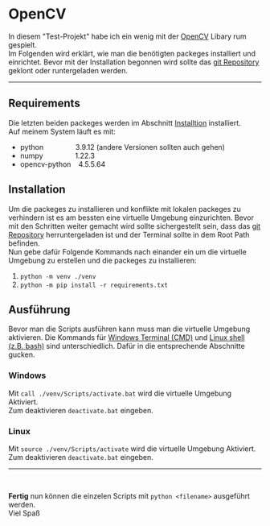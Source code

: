 # OpenCV
In diesem "Test-Projekt" habe ich ein wenig mit der [OpenCV](https://opencv.org) Libary rum gespielt. <br>
Im Folgenden wird erklärt, wie man die benötigten packeges installiert und einrichtet.
Bevor mit der Installation begonnen wird sollte das [git Repository](https://github.com/berkkan22/opencv-face-detection) geklont oder runtergeladen werden.

---

## Requirements
Die letzten beiden packeges werden im Abschnitt [Installtion](#installation) installiert. <br>
Auf meinem System läuft es mit:
- python &emsp;&emsp;&emsp;&emsp; 3.9.12 (andere Versionen sollten auch gehen)
- numpy &emsp;&emsp;&emsp;&emsp; 1.22.3
- opencv-python &ensp; 4.5.5.64

## Installation
Um die packeges zu installieren und konflikte mit lokalen packeges zu verhindern ist es am bessten eine virtuelle Umgebung einzurichten. Bevor mit den Schritten weiter gemacht wird sollte sichergestellt sein, dass das [git Repository](https://github.com/berkkan22/opencv-face-detection) herruntergeladen ist und der Terminal sollte in dem Root Path befinden. <br>
Nun gebe dafür Folgende Kommands nach einander ein um die virtuelle Umgebung zu erstellen und die packeges zu installieren:
1. `python -m venv ./venv`
2. `python -m pip install -r requirements.txt`


## Ausführung
Bevor man die Scripts ausführen kann muss man die virtuelle Umgebung aktivieren. Die Kommands für [Windows Terminal (CMD)](#windows) und [Linux shell (z.B. bash)](#linux) sind unterschiedlich. Dafür in die entsprechende Abschnitte gucken.

### Windows
Mit `call ./venv/Scripts/activate.bat` wird die virtuelle Umgebung Aktiviert. <br>
Zum deaktivieren `deactivate.bat` eingeben.

### Linux
Mit `source ./venv/Scripts/activate` wird die virtuelle Umgebung Aktiviert. <br>
Zum deaktivieren `deactivate.bat` eingeben.

---
<br>

**Fertig** nun können die einzelen Scripts mit `python <filename>` ausgeführt werden. <br> 
Viel Spaß